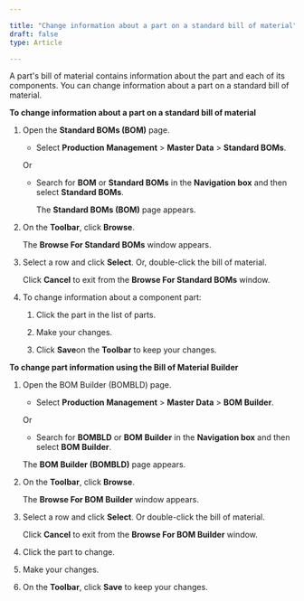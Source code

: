 ```yaml
---

title: "Change information about a part on a standard bill of material"
draft: false
type: Article

---
```


A part's bill of material contains information about the part and each of its components. You can change information about a part on a standard bill of material.

**To change information about a part on a standard bill of material**

1. Open the **Standard BOMs (BOM)** page.

    - Select **Production Management** > **Master Data** > **Standard BOMs**.

    Or

    - Search for **BOM** or **Standard BOMs** in the **Navigation box** and then select **Standard BOMs**.

        The **Standard BOMs (BOM)** page appears.

2. On the **Toolbar**, click **Browse**.

    The **Browse For Standard BOMs** window appears.

3. Select a row and click **Select**. Or, double-click the bill of material.

    Click **Cancel** to exit from the **Browse For Standard BOMs** window.

4. To change information about a component part:

    1. Click the part in the list of parts.

    2. Make your changes.

    3. Click **Save**on the **Toolbar** to keep your changes.

**To change part information using the Bill of Material Builder**

1. Open the BOM Builder (BOMBLD) page.

    - Select **Production Management** > **Master Data** > **BOM Builder**.

    Or

    - Search for **BOMBLD** or **BOM Builder** in the **Navigation box** and then select **BOM Builder**.

    The **BOM Builder (BOMBLD)** page appears.

2. On the **Toolbar**, click **Browse**.

    The **Browse For BOM Builder** window appears.

3. Select a row and click **Select**. Or double-click the bill of material.

    Click **Cancel** to exit from the **Browse For BOM Builder** window.

4. Click the part to change.

5. Make your changes.

6. On the **Toolbar**, click **Save** to keep your changes.

​